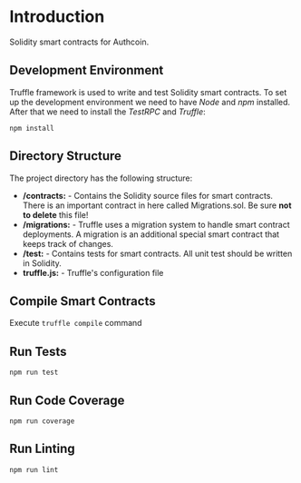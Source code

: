 # Introduction #

Solidity smart contracts for Authcoin.

## Development Environment ##

Truffle framework is used to write and test Solidity smart contracts. To set up the development environment we need to have _Node_ and _npm_ installed. After that we need to install the _TestRPC_ and _Truffle_:

```
npm install
```

## Directory Structure ##

The project directory has the following structure:

* **/contracts:** - Contains the Solidity source files for smart contracts. There is an important contract in here called Migrations.sol. Be sure **not to delete** this file!
* **/migrations:** - Truffle uses a migration system to handle smart contract deployments. A migration is an additional special smart contract that keeps track of changes.
* **/test:** - Contains tests for smart contracts. All unit test should be written in Solidity.
* **truffle.js:** - Truffle's configuration file

## Compile Smart Contracts ##

Execute `truffle compile` command

## Run Tests ##

```
npm run test
```

## Run Code Coverage ##

```
npm run coverage
```

## Run Linting ##

```
npm run lint
```